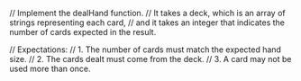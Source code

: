 // Implement the dealHand function.
// It takes a deck, which is an array of strings representing each card,
// and it takes an integer that indicates the number of cards expected in the result.


// Expectations:
// 1. The number of cards must match the expected hand size.
// 2. The cards dealt must come from the deck.
// 3. A card may not be used more than once.

